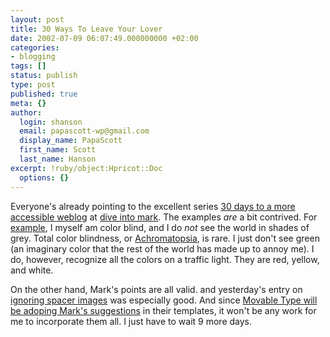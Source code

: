 ```yaml
---
layout: post
title: 30 Ways To Leave Your Lover
date: 2002-07-09 06:07:49.000000000 +02:00
categories:
- blogging
tags: []
status: publish
type: post
published: true
meta: {}
author:
  login: shanson
  email: papascott-wp@gmail.com
  display_name: PapaScott
  first_name: Scott
  last_name: Hanson
excerpt: !ruby/object:Hpricot::Doc
  options: {}
---
```

<p>Everyone's already pointing to the excellent series <a href="http://diveintomark.org/archives/rooms/30_days_to_a_more_accessible_weblog">30 days to a more accessible weblog</a> at <a href="http://diveintomark.org">dive into mark</a>. The examples <i>are</i> a bit contrived. For <a href="http://diveintomark.org/archives/2002/06/11.html#day_2_michael">example</a>, I myself am color blind, and I do <i>not</i> see the world in shades of grey. Total color blindness, or <a href="http://www.achromat.org">Achromatopsia</a>, is rare. I just don't see green (an imaginary color that the rest of the world has made up to annoy me). I do, however, recognize all the colors on a traffic light. They are red, yellow, and white. </p>
<p>On the other hand, Mark's points are all valid. and yesterday's entry on  <a href="http://diveintomark.org/archives/2002/07/08.html#day_21_ignoring_spacer_images">ignoring spacer images</a> was especially good. And since <a href="http://www.movabletype.org/news/2002_07.shtml#000532">Movable Type will be adoping Mark's suggestions</a> in their templates, it won't be any work for me to incorporate them all. I just have to wait 9 more days.</p>
